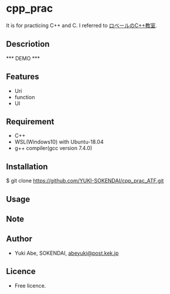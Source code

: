 # cpp_prac
It is for practicing C++ and C. I referred to [ロベールのC++教室](http://www7b.biglobe.ne.jp/~robe/cpphtml/).

## Descriotion

*** DEMO ***

## Features
- Uri
- function
- UI

## Requirement
- C++
- WSL(Windows10) with Ubuntu-18.04
- g++ compiler(gcc version 7.4.0)

## Installation
  $ git clone https://github.com/YUKI-SOKENDAI/cpp_prac_ATF.git

## Usage

## Note

## Author
* Yuki Abe, SOKENDAI, abeyuki@post.kek.jp

## Licence
* Free licence.
